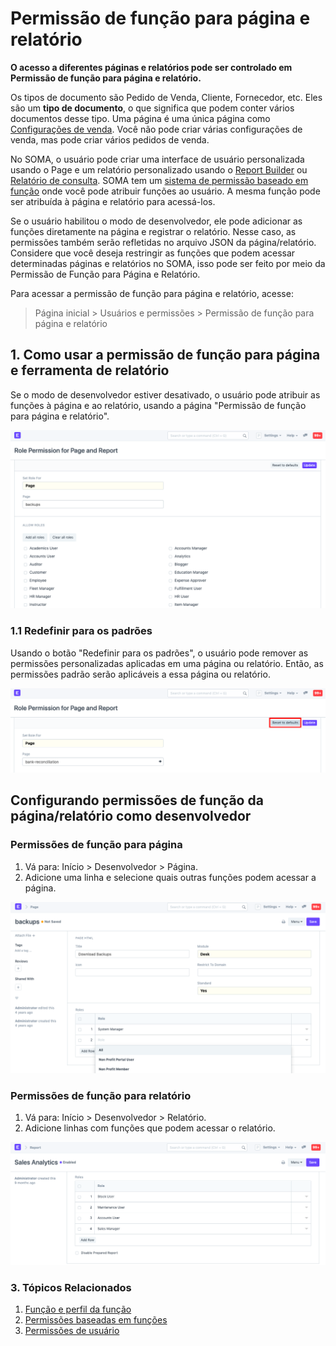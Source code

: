# Permissão de função para página e relatório


**O acesso a diferentes páginas e relatórios pode ser controlado em Permissão de função para página e relatório.**


Os tipos de documento são Pedido de Venda, Cliente, Fornecedor, etc. Eles são um **tipo de documento**, o que significa que podem conter vários documentos desse tipo. Uma página é uma única página como [Configurações de venda](/docs/pt/selling/selling-settings). Você não pode criar várias configurações de venda, mas pode criar vários pedidos de venda.


No SOMA, o usuário pode criar uma interface de usuário personalizada usando o Page e um relatório personalizado usando o [Report Builder](https://docs.erpnext.com/docs/v13/user/videos/learn/report-builder.html) ou [Relatório de consulta](https://frappe.io/docs/v13/user/en/guides/reports-and-printing/how-to-make-query-report). SOMA tem um [sistema de permissão baseado em função](/docs/pt/setting-up/users-and-permissions/role-based-permissions) onde você pode atribuir funções ao usuário. A mesma função pode ser atribuída à página e relatório para acessá-los.


Se o usuário habilitou o modo de desenvolvedor, ele pode adicionar as funções diretamente na página e registrar o relatório. Nesse caso, as permissões também serão refletidas no arquivo JSON da página/relatório. Considere que você deseja restringir as funções que podem acessar determinadas páginas e relatórios no SOMA, isso pode ser feito por meio da Permissão de Função para Página e Relatório.


Para acessar a permissão de função para página e relatório, acesse:



> 
> Página inicial > Usuários e permissões > Permissão de função para página e relatório
> 
> 
> 


## 1. Como usar a permissão de função para página e ferramenta de relatório


Se o modo de desenvolvedor estiver desativado, o usuário pode atribuir as funções à página e ao relatório, usando a página "Permissão de função para página e relatório".


![Ferramentas para atribuir funções personalizadas à página](/files/role-permission-for-page-and-report.png)


### 1.1 Redefinir para os padrões


Usando o botão "Redefinir para os padrões", o usuário pode remover as permissões personalizadas aplicadas em uma página ou relatório. Então, as permissões padrão serão aplicáveis ​​a essa página ou relatório.


![Redefinir as funções padrão](/files/reset-roles-permission-for-page-report.png)


## Configurando permissões de função da página/relatório como desenvolvedor


### Permissões de função para página


1. Vá para: Início > Desenvolvedor > Página.
2. Adicione uma linha e selecione quais outras funções podem acessar a página.


![Atribuir funções à página](/files/roles-for-page.png)


### Permissões de função para relatório


1. Vá para: Início > Desenvolvedor > Relatório.
2. Adicione linhas com funções que podem acessar o relatório.


![Atribuir funções ao relatório](/files/roles-for-report.png)


### 3. Tópicos Relacionados


1. [Função e perfil da função](/docs/pt/setting-up/users-and-permissions/role-and-role-profile)
2. [Permissões baseadas em funções](/docs/pt/setting-up/users-and-permissions/role-based-permissions)
3. [Permissões de usuário](/docs/pt/setting-up/users-and-permissions/user-permissions)
